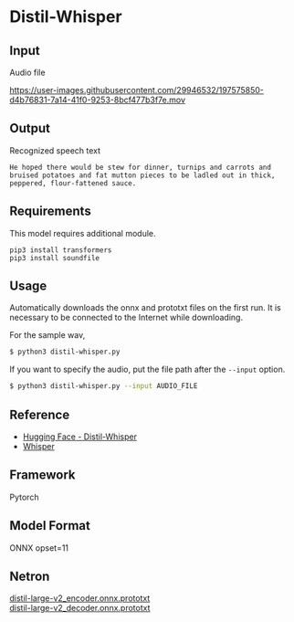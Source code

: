 # Distil-Whisper

## Input

Audio file

https://user-images.githubusercontent.com/29946532/197575850-d4b76831-7a14-41f0-9253-8bcf477b3f7e.mov

## Output

Recognized speech text
```
He hoped there would be stew for dinner, turnips and carrots and bruised potatoes and fat mutton pieces to be ladled out in thick, peppered, flour-fattened sauce.
```

## Requirements

This model requires additional module.
```
pip3 install transformers
pip3 install soundfile
```

## Usage
Automatically downloads the onnx and prototxt files on the first run.
It is necessary to be connected to the Internet while downloading.

For the sample wav,
```bash
$ python3 distil-whisper.py
```

If you want to specify the audio, put the file path after the `--input` option.
```bash
$ python3 distil-whisper.py --input AUDIO_FILE
```

## Reference

- [Hugging Face - Distil-Whisper](https://github.com/huggingface/distil-whisper)
- [Whisper](https://github.com/openai/whisper)

## Framework

Pytorch

## Model Format

ONNX opset=11

## Netron

[distil-large-v2_encoder.onnx.prototxt](https://netron.app/?url=https://storage.googleapis.com/ailia-models/distil-whisper/distil-large-v2_encoder.onnx.prototxt)  
[distil-large-v2_decoder.onnx.prototxt](https://netron.app/?url=https://storage.googleapis.com/ailia-models/distil-whisper/distil-large-v2_decoder.onnx.prototxt)  
